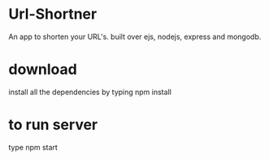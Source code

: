 # Url-Shortner
An app to shorten your URL's.
built over ejs, nodejs, express and mongodb.

# download 
install all the dependencies by typing 
npm install
# to run server
type npm start
